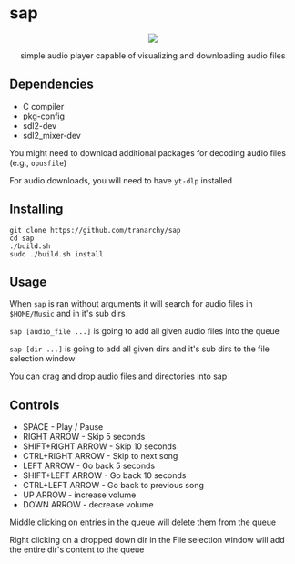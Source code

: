 # sap

<p align="center">
  <img src="https://github.com/user-attachments/assets/e60e5b01-cad7-4acc-9f55-7423f0d5f5f2" />
</p>

<p align="center">simple audio player capable of visualizing and downloading audio files</p>

## Dependencies
- C compiler
- pkg-config
- sdl2-dev
- sdl2_mixer-dev

You might need to download additional packages for decoding audio files (e.g., `opusfile`)

For audio downloads, you will need to have `yt-dlp` installed

## Installing
```
git clone https://github.com/tranarchy/sap
cd sap
./build.sh
sudo ./build.sh install
```

## Usage

When `sap` is ran without arguments it will search for audio files in `$HOME/Music` and in it's sub dirs

`sap [audio_file ...]` is going to add all given audio files into the queue

`sap [dir ...]` is going to add all given dirs and it's sub dirs to the file selection window

You can drag and drop audio files and directories into sap

## Controls

- SPACE - Play / Pause 
- RIGHT ARROW - Skip 5 seconds
- SHIFT+RIGHT ARROW - Skip 10 seconds
- CTRL+RIGHT ARROW - Skip to next song
- LEFT ARROW - Go back 5 seconds
- SHIFT+LEFT ARROW - Go back 10 seconds
- CTRL+LEFT ARROW - Go back to previous song
- UP ARROW - increase volume
- DOWN ARROW - decrease volume

Middle clicking on entries in the queue will delete them from the queue

Right clicking on a dropped down dir in the File selection window will add the entire dir's content to the queue
